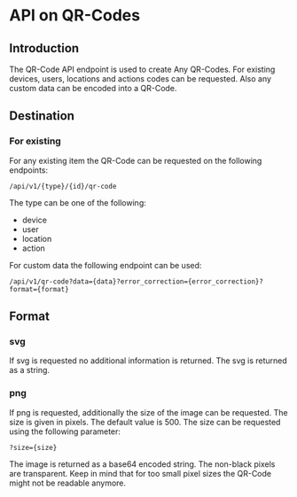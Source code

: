# API on QR-Codes

## Introduction

The QR-Code API endpoint is used to create Any QR-Codes. For existing devices, users, locations and actions codes 
can be requested. Also any custom data can be encoded into a QR-Code.

## Destination

### For existing

For any existing item the QR-Code can be requested on the following endpoints:

`/api/v1/{type}/{id}/qr-code`

The type can be one of the following:
- device
- user
- location
- action

For custom data the following endpoint can be used:

`/api/v1/qr-code?data={data}?error_correction={error_correction}?format={format}`

## Format

### svg

If svg is requested no additional information is returned. The svg is returned as a string.

### png

If png is requested, additionally the size of the image can be requested. The size is given in pixels. The default 
value is 500. The size can be requested using the following parameter:

`?size={size}`


<tip>
The image is returned as a base64 encoded string. The non-black pixels are transparent. Keep in mind that for too 
small pixel sizes the QR-Code might not be readable anymore.
</tip>
